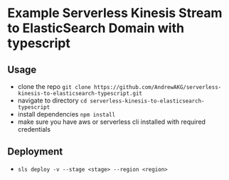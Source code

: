 # Example Serverless Kinesis Stream to ElasticSearch Domain with typescript

## Usage

- clone the repo `git clone https://github.com/AndrewAKG/serverless-kinesis-to-elasticsearch-typescript.git`
- navigate to directory `cd serverless-kinesis-to-elasticsearch-typescript`
- install dependencies `npm install`
- make sure you have aws or serverless cli installed with required credentials

## Deployment

- `sls deploy -v --stage <stage> --region <region>`
